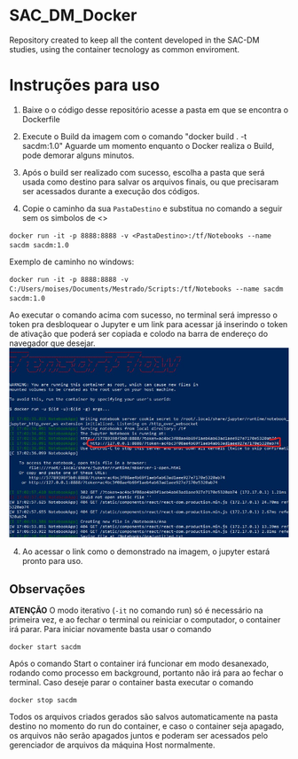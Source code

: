 # SAC_DM_Docker
Repository created to keep all the content developed in the SAC-DM studies, using the container tecnology as common enviroment.

# Instruções para uso
1. Baixe o o código desse repositório acesse a pasta em que se encontra o Dockerfile
2. Execute o Build da imagem com o comando "docker build . -t sacdm:1.0"
Aguarde um momento enquanto o Docker realiza o Build, pode demorar alguns minutos.
3. Após o build ser realizado com sucesso, escolha a pasta que será usada como destino para salvar os arquivos finais, ou que precisaram ser acessados durante a execução dos códigos.

3. Copie o caminho da sua `PastaDestino` e substitua no comando a seguir sem os simbolos de <>

`docker run -it -p 8888:8888 -v <PastaDestino>:/tf/Notebooks --name sacdm sacdm:1.0`

Exemplo de caminho no windows:

`docker run -it -p 8888:8888 -v C:/Users/moises/Documents/Mestrado/Scripts:/tf/Notebooks --name sacdm sacdm:1.0`

Ao executar o comando acima com sucesso, no terminal será impresso o token pra desbloquear o Jupyter e um link para acessar já inserindo o token de ativação que poderá ser copiada e colodo na barra de endereço do navegador que desejar.
![Terminal](images/terminal.jpeg)

4. Ao acessar o link como o demonstrado na imagem, o jupyter estará pronto para uso.
## Observações
**ATENÇÃO** O modo iterativo (`-it` no comando run) só é necessário na primeira vez, e ao fechar o terminal ou reiniciar o computador, o container irá parar. Para iniciar novamente basta usar o comando 

`docker start sacdm`

Após o comando Start o container irá funcionar em modo desanexado, rodando como processo em background, portanto não irá para ao fechar o terminal. Caso deseje parar o container basta executar o comando

`docker stop sacdm`

Todos os arquivos criados gerados são salvos automaticamente na pasta destino no momento do run do container, e caso o container seja apagado, os arquivos não serão apagados juntos e poderam ser acessados pelo gerenciador de arquivos da máquina Host normalmente.
